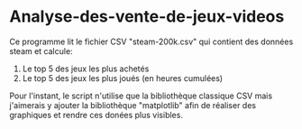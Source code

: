 # Analyse-des-vente-de-jeux-videos

Ce programme lit le fichier CSV "steam-200k.csv" qui contient des données steam et calcule:
1. Le top 5 des jeux les plus achetés
2. Le top 5 des jeux les plus joués (en heures cumulées)

Pour l'instant, le script n'utilise que la bibliothèque classique CSV mais j'aimerais y ajouter la bibliothèque "matplotlib" afin de réaliser des graphiques et rendre ces donées plus visibles.
